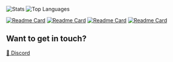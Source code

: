 ![Stats](https://github-readme-stats.vercel.app/api?username=Ju1-js&count_private=true&show_icons=true&theme=merko&border_radius=10&border_color=0A0F0B)
![Top Languages](https://github-readme-stats.vercel.app/api/top-langs?username=Ju1-js&count_private=true&show_icons=true&theme=merko&border_radius=10&border_color=0A0F0B)

[![Readme Card](https://github-readme-stats.vercel.app/api/pin/?username=Ju1-js&repo=25th-hour-dynamic&show_icons=true&theme=merko&border_radius=10&border_color=0A0F0B)](https://github.com/Ju1-js/25th-hour-dynamic)
[![Readme Card](https://github-readme-stats.vercel.app/api/pin/?username=Ju1-js&repo=Ju1-js.github.io&show_icons=true&theme=merko&border_radius=10&border_color=0A0F0B)](https://Ju1-js.github.io)
[![Readme Card](https://github-readme-stats.vercel.app/api/pin/?username=Ju1-js&repo=CssPeriodicTable&show_icons=true&theme=merko&border_radius=10&border_color=0A0F0B)](https://Ju1-js.github.io/CssPeriodicTable)
[![Readme Card](https://github-readme-stats.vercel.app/api/pin/?username=Ju1-js&repo=Ju1-js&show_icons=true&theme=merko&border_radius=10&border_color=0A0F0B)](https://github.com/Ju1-js/Ju1-js)

## Want to get in touch?
[💬 Discord](https://discord.com/users/427493897225109504)
